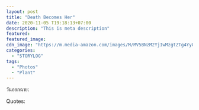 ```yaml
---
layout: post
title: "Death Becomes Her"
date: 2020-11-05 T19:18:13+07:00
description: "This is meta description"
featured:
featured_image:
cdn_image: "https://m.media-amazon.com/images/M/MV5BNzM2YjIwMzgtZTg4Yy00NmJlLWIzOTYtYTQ0Zjc3NjIyZDcyXkEyXkFqcGdeQXVyMTQxNzMzNDI@._V1_.jpg"
categories:
  - "STORYLOG"
tags:
  - "Photos"
  - "Plant"
---
```

วันออกฉาย:

Quotes:
